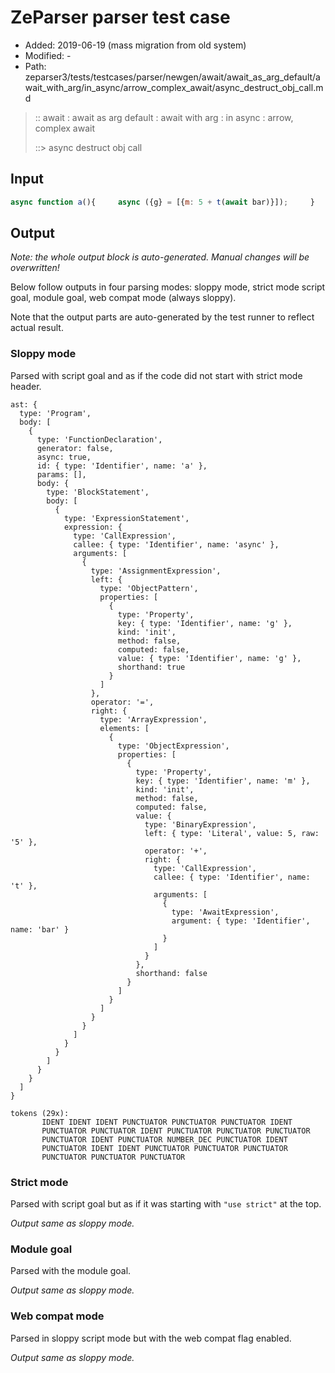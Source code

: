 # ZeParser parser test case

- Added: 2019-06-19 (mass migration from old system)
- Modified: -
- Path: zeparser3/tests/testcases/parser/newgen/await/await_as_arg_default/await_with_arg/in_async/arrow_complex_await/async_destruct_obj_call.md

> :: await : await as arg default : await with arg : in async : arrow, complex await
>
> ::> async destruct obj call

## Input

`````js
async function a(){     async ({g} = [{m: 5 + t(await bar)}]);     }
`````

## Output

_Note: the whole output block is auto-generated. Manual changes will be overwritten!_

Below follow outputs in four parsing modes: sloppy mode, strict mode script goal, module goal, web compat mode (always sloppy).

Note that the output parts are auto-generated by the test runner to reflect actual result.

### Sloppy mode

Parsed with script goal and as if the code did not start with strict mode header.

`````
ast: {
  type: 'Program',
  body: [
    {
      type: 'FunctionDeclaration',
      generator: false,
      async: true,
      id: { type: 'Identifier', name: 'a' },
      params: [],
      body: {
        type: 'BlockStatement',
        body: [
          {
            type: 'ExpressionStatement',
            expression: {
              type: 'CallExpression',
              callee: { type: 'Identifier', name: 'async' },
              arguments: [
                {
                  type: 'AssignmentExpression',
                  left: {
                    type: 'ObjectPattern',
                    properties: [
                      {
                        type: 'Property',
                        key: { type: 'Identifier', name: 'g' },
                        kind: 'init',
                        method: false,
                        computed: false,
                        value: { type: 'Identifier', name: 'g' },
                        shorthand: true
                      }
                    ]
                  },
                  operator: '=',
                  right: {
                    type: 'ArrayExpression',
                    elements: [
                      {
                        type: 'ObjectExpression',
                        properties: [
                          {
                            type: 'Property',
                            key: { type: 'Identifier', name: 'm' },
                            kind: 'init',
                            method: false,
                            computed: false,
                            value: {
                              type: 'BinaryExpression',
                              left: { type: 'Literal', value: 5, raw: '5' },
                              operator: '+',
                              right: {
                                type: 'CallExpression',
                                callee: { type: 'Identifier', name: 't' },
                                arguments: [
                                  {
                                    type: 'AwaitExpression',
                                    argument: { type: 'Identifier', name: 'bar' }
                                  }
                                ]
                              }
                            },
                            shorthand: false
                          }
                        ]
                      }
                    ]
                  }
                }
              ]
            }
          }
        ]
      }
    }
  ]
}

tokens (29x):
       IDENT IDENT IDENT PUNCTUATOR PUNCTUATOR PUNCTUATOR IDENT
       PUNCTUATOR PUNCTUATOR IDENT PUNCTUATOR PUNCTUATOR PUNCTUATOR
       PUNCTUATOR IDENT PUNCTUATOR NUMBER_DEC PUNCTUATOR IDENT
       PUNCTUATOR IDENT IDENT PUNCTUATOR PUNCTUATOR PUNCTUATOR
       PUNCTUATOR PUNCTUATOR PUNCTUATOR
`````

### Strict mode

Parsed with script goal but as if it was starting with `"use strict"` at the top.

_Output same as sloppy mode._

### Module goal

Parsed with the module goal.

_Output same as sloppy mode._

### Web compat mode

Parsed in sloppy script mode but with the web compat flag enabled.

_Output same as sloppy mode._
